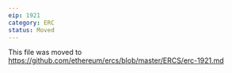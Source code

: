 ```yaml
---
eip: 1921
category: ERC
status: Moved
---
```


This file was moved to https://github.com/ethereum/ercs/blob/master/ERCS/erc-1921.md
